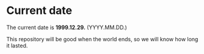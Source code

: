 # Current date

The current date is **1999.12.29.** (YYYY.MM.DD.)

This repository will be good when the world ends, so we will know how long it lasted.